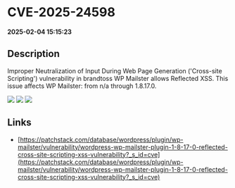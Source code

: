 # CVE-2025-24598

**2025-02-04 15:15:23**

## Description
Improper Neutralization of Input During Web Page Generation ('Cross-site Scripting') vulnerability in brandtoss WP Mailster allows Reflected XSS. This issue affects WP Mailster: from n/a through 1.8.17.0.

![](https://img.shields.io/static/v1?label=Score&message=7.1&color=red)
![](https://img.shields.io/static/v1?label=Severity&message=HIGH&color=red)
![](https://img.shields.io/static/v1?label=CWE&message=XSS&color=green)

## Links
- [https://patchstack.com/database/wordpress/plugin/wp-mailster/vulnerability/wordpress-wp-mailster-plugin-1-8-17-0-reflected-cross-site-scripting-xss-vulnerability?_s_id=cve](https://patchstack.com/database/wordpress/plugin/wp-mailster/vulnerability/wordpress-wp-mailster-plugin-1-8-17-0-reflected-cross-site-scripting-xss-vulnerability?_s_id=cve)
